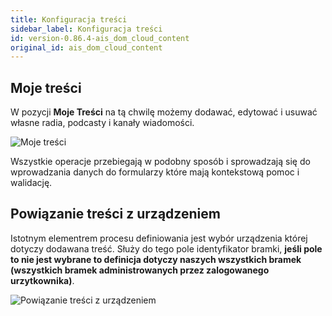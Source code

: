 ```yaml
---
title: Konfiguracja treści
sidebar_label: Konfiguracja treści
id: version-0.86.4-ais_dom_cloud_content
original_id: ais_dom_cloud_content
---
```


## Moje treści

W pozycji **Moje Treści** na tą chwilę możemy dodawać, edytować i usuwać własne radia, podcasty i kanały wiadomości.

![Moje treści](/AIS-docs/img/en/frontend/dom_cloud_content_1.png)

Wszystkie operacje przebiegają w podobny sposób i sprowadzają się do wprowadzania danych do formularzy które mają kontekstową pomoc i walidację. 


## Powiązanie treści z urządzeniem

Istotnym elementrem procesu definiowania jest wybór urządzenia której dotyczy dodawana treść.
Służy do tego pole identyfikator bramki, **jeśli pole to nie jest wybrane to definicja dotyczy naszych wszystkich bramek (wszystkich bramek administrowanych przez zalogowanego urzytkownika)**.

![Powiązanie treści z urządzeniem](/AIS-docs/img/en/frontend/dom_cloud_content_for_gate.png)
